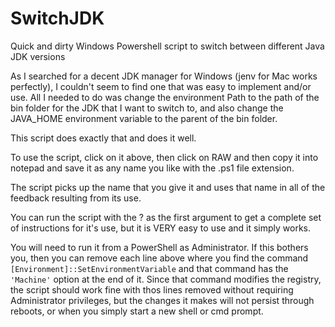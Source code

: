 # SwitchJDK
Quick and dirty Windows Powershell script to switch between different Java JDK versions

As I searched for a decent JDK manager for Windows (jenv for Mac works perfectly), I couldn't seem to find one that was easy to implement and/or use. All I needed to do was change the environment Path to the path of the bin folder for the JDK that I want to switch to, and also change the JAVA_HOME environment variable to the parent of the bin folder.

This script does exactly that and does it well. 

To use the script, click on it above, then click on RAW and then copy it into notepad and save it as any name you like with the .ps1 file extension.

The script picks up the name that you give it and uses that name in all of the feedback resulting from its use.

You can run the script with the ? as the first argument to get a complete set of instructions for it's use, but it is VERY easy to use and it simply works.

You will need to run it from a PowerShell as Administrator. If this bothers you, then you can remove each line above where you find the command ```[Environment]::SetEnvironmentVariable``` and that command has the ```'Machine'``` option at the end of it. Since that command modifies the registry, the script should work fine with thos lines removed without requiring Administrator privileges, but the changes it makes will not persist through reboots, or when you simply start a new shell or cmd prompt.
